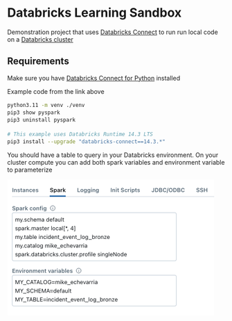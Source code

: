 # Databricks Learning Sandbox
Demonstration project that uses [Databricks Connect](https://docs.databricks.com/en/dev-tools/databricks-connect/index.html) to run run local code on a [Databricks cluster](https://docs.databricks.com/en/dev-tools/databricks-connect/cluster-config.html)

## Requirements
Make sure you have [Databricks Connect for Python](https://docs.databricks.com/en/dev-tools/databricks-connect/python/install.html) installed

Example code from the link above
```bash
python3.11 -m venv ./venv
pip3 show pyspark
pip3 uninstall pyspark

# This example uses Databricks Runtime 14.3 LTS
pip3 install --upgrade "databricks-connect==14.3.*"
```

You should have a table to query in your Databricks environment. On your cluster compute you can add both spark variables and environment variable to parameterize

![environment](environment.png)